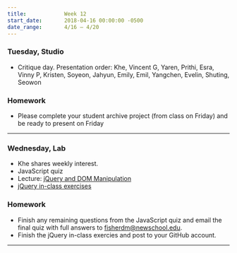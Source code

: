 ```yaml
---
title:            Week 12
start_date:       2018-04-16 00:00:00 -0500
date_range:       4/16 – 4/20
---
```


### Tuesday, Studio

- Critique day. Presentation order:
Khe,
Vincent G,
Yaren,
Prithi,
Esra,
Vinny P,
Kristen,
Soyeon,
Jahyun,
Emily,
Emil,
Yangchen,
Evelin,
Shuting,
Seowon

### Homework

- Please complete your student archive project (from class on Friday) and be ready to present on Friday

---

### Wednesday, Lab

- Khe shares weekly interest.
- JavaScript quiz
- Lecture: [jQuery and DOM Manipulation](/lectures/lab/jquery-and-dom-manipulation)
- [jQuery in-class exercises](/lectures/lab/html-css-jquery-in-class-exercises)

### Homework
- Finish any remaining questions from the JavaScript quiz and email the final quiz with full answers to [fisherdm@newschool.edu](mailto:fisherdm@newschool.edu).
- Finish the jQuery in-class exercies and post to your GitHub account.

---
